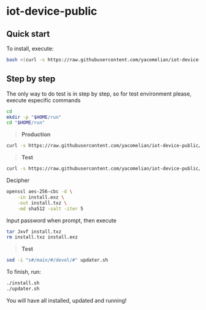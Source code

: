 # iot-device-public


## Quick start

To install, execute:

```bash
bash <(curl -s https://raw.githubusercontent.com/yacomelian/iot-device-public/main/deploy.sh)
```

## Step by step

The only way to do test is in step by step, so for test environment please, execute especific commands

```bash
cd
mkdir -p "$HOME/run"
cd "$HOME/run"
```

> **Production**
```bash
curl -s https://raw.githubusercontent.com/yacomelian/iot-device-public/main/install.exz --output install.exz
```

> **Test**
```bash
curl -s https://raw.githubusercontent.com/yacomelian/iot-device-public/devel/install.exz --output install.exz
```

Decipher

```bash
openssl aes-256-cbc -d \
    -in install.exz \
    -out install.txz \
    -md sha512 -salt -iter 5
```

Input password when prompt, then execute

```bash
tar Jxvf install.txz
rm install.txz install.exz
```


> **Test**
```bash
sed -i "s#/main/#/devel/#" updater.sh
```

To finish, run:
```bash
./install.sh
./updater.sh
```


You will have all installed, updated and running!